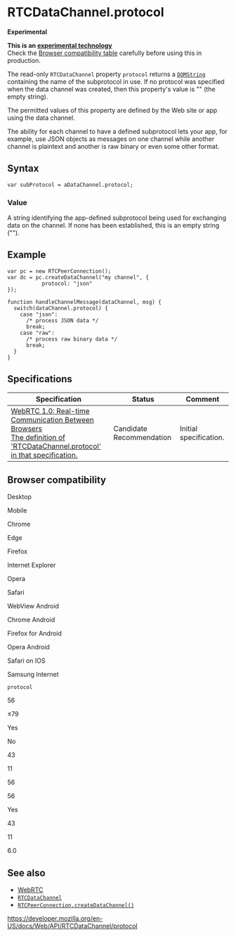 RTCDataChannel.protocol
=======================

**Experimental**

**This is an [experimental technology](https://developer.mozilla.org/en-US/docs/MDN/Guidelines/Conventions_definitions#experimental)**  
Check the [Browser compatibility table](#browser_compatibility) carefully before using this in production.

The read-only `RTCDataChannel` property `protocol` returns a [`DOMString`](../domstring) containing the name of the subprotocol in use. If no protocol was specified when the data channel was created, then this property's value is "" (the empty string).

The permitted values of this property are defined by the Web site or app using the data channel.

The ability for each channel to have a defined subprotocol lets your app, for example, use JSON objects as messages on one channel while another channel is plaintext and another is raw binary or even some other format.

Syntax
------

    var subProtocol = aDataChannel.protocol;

### Value

A string identifying the app-defined subprotocol being used for exchanging data on the channel. If none has been established, this is an empty string ("").

Example
-------

    var pc = new RTCPeerConnection();
    var dc = pc.createDataChannel("my channel", {
               protocol: "json"
    });

    function handleChannelMessage(dataChannel, msg) {
      switch(dataChannel.protocol) {
        case "json":
          /* process JSON data */
          break;
        case "raw":
          /* process raw binary data */
          break;
      }
    }

Specifications
--------------

<table><thead><tr class="header"><th>Specification</th><th>Status</th><th>Comment</th></tr></thead><tbody><tr class="odd"><td><a href="https://w3c.github.io/webrtc-pc/#dom-datachannel-protocol">WebRTC 1.0: Real-time Communication Between Browsers<br />
<span class="small">The definition of 'RTCDataChannel.protocol' in that specification.</span></a></td><td><span class="spec-cr">Candidate Recommendation</span></td><td>Initial specification.</td></tr></tbody></table>

Browser compatibility
---------------------

Desktop

Mobile

Chrome

Edge

Firefox

Internet Explorer

Opera

Safari

WebView Android

Chrome Android

Firefox for Android

Opera Android

Safari on IOS

Samsung Internet

`protocol`

56

≤79

Yes

No

43

11

56

56

Yes

43

11

6.0

See also
--------

-   [WebRTC](../webrtc_api)
-   [`RTCDataChannel`](../rtcdatachannel)
-   [`RTCPeerConnection.createDataChannel()`](../rtcpeerconnection/createdatachannel)

<a href="https://developer.mozilla.org/en-US/docs/Web/API/RTCDataChannel/protocol" class="_attribution-link">https://developer.mozilla.org/en-US/docs/Web/API/RTCDataChannel/protocol</a>
